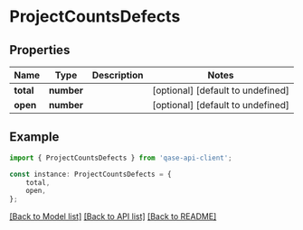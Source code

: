 # ProjectCountsDefects


## Properties

Name | Type | Description | Notes
------------ | ------------- | ------------- | -------------
**total** | **number** |  | [optional] [default to undefined]
**open** | **number** |  | [optional] [default to undefined]

## Example

```typescript
import { ProjectCountsDefects } from 'qase-api-client';

const instance: ProjectCountsDefects = {
    total,
    open,
};
```

[[Back to Model list]](../README.md#documentation-for-models) [[Back to API list]](../README.md#documentation-for-api-endpoints) [[Back to README]](../README.md)
